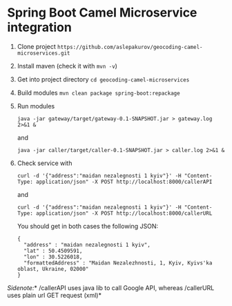 # Spring Boot Camel Microservice integration


1. Clone project `https://github.com/aslepakurov/geocoding-camel-microservices.git`
2. Install maven (check it with `mvn -v`)
3. Get into project directory `cd geocoding-camel-microservices`
4. Build modules `mvn clean package spring-boot:repackage`
5. Run modules 

   `java -jar gateway/target/gateway-0.1-SNAPSHOT.jar > gateway.log 2>&1 &` 

   and 

   `java -jar caller/target/caller-0.1-SNAPSHOT.jar > caller.log 2>&1 &`

6. Check service with

   `curl -d '{"address":"maidan nezalegnosti 1 kyiv"}' -H "Content-Type: application/json" -X POST http://localhost:8000/callerAPI` 
   
   and
   
   `curl -d '{"address":"maidan nezalegnosti 1 kyiv"}' -H "Content-Type: application/json" -X POST http://localhost:8000/callerURL`

   You should get in both cases the following JSON:

   ```
   {
     "address" : "maidan nezalegnosti 1 kyiv",
     "lat" : 50.4509591,
     "lon" : 30.5226018,
     "formattedAddress" : "Maidan Nezalezhnosti, 1, Kyiv, Kyivs'ka oblast, Ukraine, 02000"
   }
   ```
   
_Sidenote:_* /callerAPI uses java lib to call Google API, whereas /callerURL uses plain url GET request (xml)*
